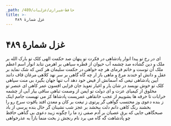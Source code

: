 ```yaml
---
_path: /حافظ-شیرازی/غزلیات/489
title: >-
    غزل شمارهٔ ۴۸۹
---
```

# غزل شمارهٔ ۴۸۹

ای در رخ تو پیدا انوار پادشاهی
در فکرت تو پنهان صد حکمت الهی
کلک تو بارک الله بر ملک و دین گشاده
صد چشمه آب حیوان از قطره سیاهی
بر اهرمن نتابد انوار اسم اعظم
ملک آن توست و خاتم فرمای هر چه خواهی
در حکمت سلیمان هر کس که شک نماید
بر عقل و دانش او خندند مرغ و ماهی
باز ار چه گاه گاهی بر سر نهد کلاهی
مرغان قاف دانند آیین پادشاهی
تیغی که آسمانش از فیض خود دهد آب
تنها جهان بگیرد بی منت سپاهی
کلک تو خوش نویسد در شان یار و اغیار
تعویذ جان فزایی افسون عمر کاهی
ای عنصر تو مخلوق از کیمیای عزت
و ای دولت تو ایمن از وصمت تباهی
ساقی بیار آبی از چشمه خرابات
تا خرقه ها بشوییم از عجب خانقاهی
عمریست پادشاها کز می تهیست جامم
اینک ز بنده دعوی وز محتسب گواهی
گر پرتوی ز تیغت بر کان و معدن افتد
یاقوت سرخ رو را بخشند رنگ کاهی
دانم دلت ببخشد بر عجز شب نشینان
گر حال بنده پرسی از باد صبحگاهی
جایی که برق عصیان بر آدم صفی زد
ما را چگونه زیبد دعوی بی گناهی
حافظ چو پادشاهت گه گاه می برد نام
رنجش ز بخت منما بازآ به عذرخواهی
